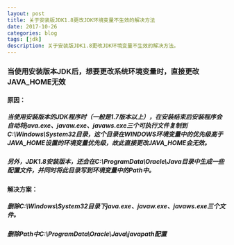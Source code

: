 ```yaml
---
layout: post
title: 关于安装版JDK1.8更改JDK环境变量不生效的解决方法
date: 2017-10-26
categories: blog
tags: [jdk]
description: 关于安装版JDK1.8更改JDK环境变量不生效的解决方法。
---
```



### 当使用安装版本JDK后，想要更改系统环境变量时，直接更改JAVA_HOME无效

#### 原因：

##### 当使用安装版本的JDK程序时（一般是1.7版本以上），在安装结束后安装程序会自动将java.exe、javaw.exe、javaws.exe三个可执行文件复制到C:\Windows\System32目录，这个目录在WINDOWS环境变量中的优先级高于JAVA_HOME设置的环境变量优先级，故此直接更改JAVA_HOME会无效。

##### 另外，JDK1.8安装版本，还会在C:\ProgramData\Oracle\Java目录中生成一些配置文件，并同时将此目录写到环境变量中的Path中。

#### 解决方案：

##### 删除C:\Windows\System32目录下java.exe、javaw.exe、javaws.exe三个文件。

##### 删除Path中C:\ProgramData\Oracle\Java\javapath配置 













